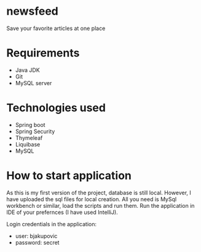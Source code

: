 # newsfeed
Save your favorite articles at one place

# Requirements
- Java JDK
- Git
- MySQL server

# Technologies used
- Spring boot
- Spring Security
- Thymeleaf
- Liquibase
- MySQL 

# How to start application
As this is my first version of the project, database is still local. 
However, I have uploaded the sql files for local creation. 
All you need is MySql workbench or similar, load the scripts and run them.
Run the application in IDE of your prefernces (I have used IntelliJ).

Login credentials in the application:
- user: bjakupovic
- password: secret


